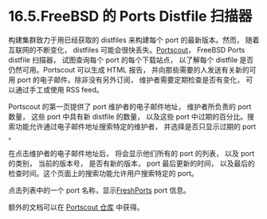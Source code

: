# 16.5.FreeBSD 的 Ports Distfile 扫描器

构建集群致力于用已经获取的 distfiles 来构建每个 port 的最新版本。然而， 随着互联网的不断变化， distfiles 可能会很快丢失。[Portscout](https://portscout.freebsd.org/)， FreeBSD Ports distfile 扫描器， 试图查询每个 port 的每个下载站点， 以了解每个 distfile 是否仍然可用。Portscout 可以生成 HTML 报告， 并向那些需要的人发送有关新的可用 port 的电子邮件。除非没有另外订阅， 维护者需要定期检查是否有变化， 可以通过手工或使用 RSS feed。

Portscout 的第一页提供了 port 维护者的电子邮件地址， 维护者所负责的 port 数量， 这些 port 中具有新 distfile 的数量， 以及这些 port 中过期的百分比。搜索功能允许通过电子邮件地址搜索特定的维护者， 并选择是否只显示过期的 port 。

在点击维护者的电子邮件地址后， 将会显示他们所有的 port 的列表， 以及 port 的类别， 当前的版本号， 是否有新的版本， port 最后更新的时间， 以及最后的检查时间。这个页面上的搜索功能允许用户搜索特定的 port。

点击列表中的一个 port 名称，显示[FreshPorts](https://freshports.org/) port 信息。

额外的文档可以在 [Portscout 仓库](https://github.com/freebsd/portscout/) 中获得。

